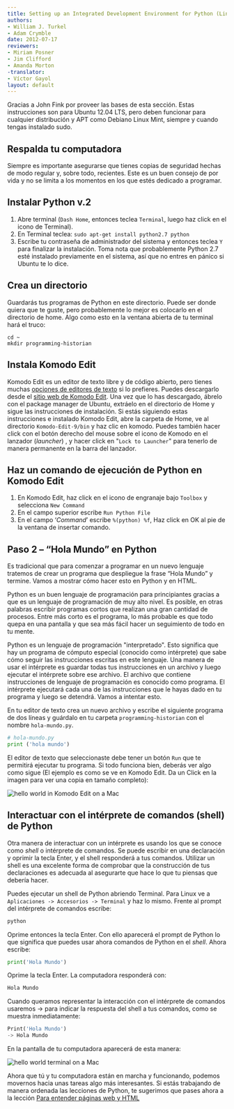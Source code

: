 ```yaml
---
title: Setting up an Integrated Development Environment for Python (Linux)
authors:
- William J. Turkel
- Adam Crymble
date: 2012-07-17
reviewers:
- Miriam Posner
- Jim Clifford
- Amanda Morton
-translator:
- Víctor Gayol
layout: default
---
```

</em>

Gracias a John Fink por proveer las bases de esta sección. Estas instrucciones son para Ubuntu 12.04 LTS, pero deben funcionar para cualquier distribución y APT como Debiano Linux Mint, siempre y cuando tengas instalado sudo.

## Respalda tu computadora

Siempre es importante asegurarse que tienes copias de seguridad hechas de modo regular y, sobre todo, recientes. Este es un buen consejo de por vida y no se limita a los momentos en los que estés dedicado a programar.

## Instalar Python v.2

1. Abre terminal (`Dash Home`, entonces teclea `Terminal`, luego haz click en el icono de Terminal). 
2. En Terminal teclea: `sudo apt-get install python2.7 python` 
3. Escribe tu contraseña de administrador del sistema y entonces teclea `Y` para finalizar la instalación. Toma nota que probablemente Python 2.7 esté instalado previamente en el sistema, así que no entres en pánico si Ubuntu te lo dice.

## Crea un directorio

Guardarás tus programas de Python en este directorio. Puede ser donde quiera que te guste, pero probablemente lo mejor es colocarlo en el directorio de home. Algo como esto en la ventana abierta de tu terminal hará el truco:

```
cd ~
mkdir programming-historian
``` 

## Instala Komodo Edit

Komodo Edit es un editor de texto libre y de código abierto, pero tienes muchas [opciones de editores de texto] si lo prefieres.  Puedes descargarlo desde el [sitio web de Komodo Edit]. Una vez que lo has descargado, ábrelo con el package manager de Ubuntu, extráelo en el directorio de Home y sigue las instrucciones de instalación. Si estás siguiendo estas instrucciones e instalado Komodo Edit, abre la carpeta de Home, ve al directorio `Komodo-Edit-9/bin` y haz clic en komodo.  Puedes también hacer click con el botón derecho del mouse sobre el icono de Komodo en el lanzador (*launcher*) , y hacer click en "`Lock to Launcher`" para tenerlo de manera permanente en la barra del lanzador. 

## Haz un comando de ejecución de Python en Komodo Edit

1. En Komodo Edit, haz click en el icono de engranaje bajo `Toolbox` y selecciona `New Command`  
2. En el campo superior escribe `Run Python File`
3. En el campo ‘*Command*’ escribe `%(python) %f`, Haz click en OK al pie de la ventana de insertar comando.

Paso 2 – “Hola Mundo” en Python
--------------------------------------------

Es tradicional que para comenzar a programar en un nuevo lenguaje tratemos de crear un programa que despliegue la frase “Hola Mundo” y termine. Vamos a mostrar cómo hacer esto en Python y en HTML.

Python es un buen lenguaje de programación para principiantes gracias a que es un lenguaje de programación de muy alto nivel. Es posible, en otras palabras escribir programas cortos que realizan una gran cantidad de procesos. Entre más corto es el programa, lo más probable es que todo quepa en una pantalla y que sea más fácil hacer un seguimiento de todo en tu mente.

Python es un lenguaje de programación "interpretado". Esto significa que hay un programa de cómputo especial (conocido como intérprete) que sabe cómo seguir las instrucciones escritas en este lenguaje. Una manera de usar el intérprete es guardar todas tus instrucciones en un archivo y luego ejecutar el intérprete sobre ese archivo. El archivo que contiene instrucciones de lenguaje de programación es conocido como programa. El intérprete ejecutará cada una de las instrucciones que le hayas dado en tu programa y luego se detendrá. Vamos a intentar esto.

En tu editor de texto crea un nuevo archivo y escribe el siguiente programa de dos líneas y guárdalo en tu carpeta `programming-historian` con el nombre `hola-mundo.py`.

```python
# hola-mundo.py
print ('hola mundo')
``` 

El editor de texto que seleccionaste debe tener un botón `Run` que te permitirá ejecutar tu programa. Si todo funciona bien, deberás ver algo como sigue (El ejemplo es como se ve en Komodo Edit. Da un Click en la imagen para ver una copia en tamaño completo):

![hello world in Komodo Edit on a Mac][]

## Interactuar con el intérprete de comandos (shell) de Python

Otra manera de interactuar con un intérprete es usando los que se conoce como *shell* o intérprete de comandos. Se puede escribir en una declaración y oprimir la tecla Enter, y el shell responderá a tus comandos. Utilizar un shell es una excelente forma de comprobar que la construcción de tus declaraciones es adecuada al asegurarte que hace lo que tu piensas que debería hacer.

Puedes ejecutar un shell de Python abriendo Terminal. Para Linux ve a `Aplicaciones -> Accesorios -> Terminal` y haz lo mismo. Frente al prompt del intérprete de comandos escribe:

```python
python
``` 

Oprime entonces la tecla Enter. Con ello aparecerá el prompt de Python lo que significa que puedes usar ahora comandos de Python en el *shell*. Ahora escribe:

```python
print('Hola Mundo')
``` 
Oprime la tecla Enter. La computadora responderá con:

```python
Hola Mundo
``` 

Cuando queramos representar la interacción con el intérprete de comandos usaremos -\> para indicar la respuesta del shell a tus comandos, como se muestra inmediatamente:

```python
Print('Hola Mundo')
-> Hola Mundo
``` 

En la pantalla de tu computadora aparecerá de esta manera:

![hello world terminal on a Mac][]


Ahora que tú y tu computadora están en marcha y funcionando, podemos movernos hacia unas tareas algo más interesantes. Si estás trabajando de manera ordenada las lecciones de Python, te sugerimos que pases ahora a la lección [Para entender páginas web y HTML]


[opciones de editores de texto]: https://wiki.python.org/moin/PythonEditors/
[sitio web de Komodo Edit]: http://komodoide.com/komodo-edit/"
[hello world in Komodo Edit on a Mac]: ../images/hello-world1.png
[hello world terminal on a Mac]: ../images/hello-world-terminal.png 
[Para entender páginas web y HTML]: http://es.programminghistorian.org/lecciones/ver-archivos-html

